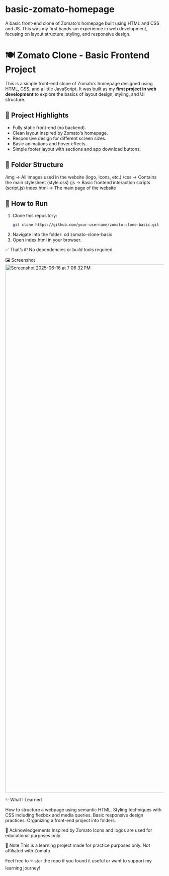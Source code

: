 # basic-zomato-homepage
A basic front-end clone of Zomato's homepage built using HTML and CSS and JS. This was my first hands-on experience in web development, focusing on layout structure, styling, and responsive design.

# 🍽 Zomato Clone - Basic Frontend Project

This is a simple front-end clone of Zomato’s homepage designed using HTML, CSS, and a little JavaScript. It was built as my **first project in web development** to explore the basics of layout design, styling, and UI structure.

## 📌 Project Highlights

- Fully static front-end (no backend).
- Clean layout inspired by Zomato's homepage.
- Responsive design for different screen sizes.
- Basic animations and hover effects.
- Simple footer layout with sections and app download buttons.

## 📁 Folder Structure

/img → All images used in the website (logo, icons, etc.)
/css → Contains the main stylesheet (style.css)
/js → Basic frontend interaction scripts (script.js)
index.html → The main page of the website


## 🚀 How to Run

1. Clone this repository:
   ```bash
   git clone https://github.com/your-username/zomato-clone-basic.git
2. Navigate into the folder:
   cd zomato-clone-basic
3. Open index.html in your browser.

✅ That’s it! No dependencies or build tools required.


🖼 Screenshot
<img width="1675" alt="Screenshot 2025-06-16 at 7 06 32 PM" src="https://github.com/user-attachments/assets/4517412d-d8eb-47f6-a13d-293f89b922a5" />

✨ What I Learned

How to structure a webpage using semantic HTML.
Styling techniques with CSS including flexbox and media queries.
Basic responsive design practices.
Organizing a front-end project into folders.

🙏 Acknowledgements
Inspired by Zomato
Icons and logos are used for educational purposes only.

📌 Note
This is a learning project made for practice purposes only. Not affiliated with Zomato.

Feel free to ⭐ star the repo if you found it useful or want to support my learning journey!
